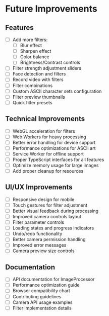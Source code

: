 # Future Improvements

## Features
- [ ] Add more filters:
  - [ ] Blur effect
  - [ ] Sharpen effect
  - [ ] Color balance
  - [ ] Brightness/Contrast controls
- [ ] Filter strength adjustment sliders
- [ ] Face detection and filters
- [ ] Record video with filters
- [ ] Filter combinations
- [ ] Custom ASCII character sets configuration
- [ ] Filter preview thumbnails
- [ ] Quick filter presets

## Technical Improvements
- [ ] WebGL acceleration for filters
- [ ] Web Workers for heavy processing
- [ ] Better error handling for device support
- [ ] Performance optimizations for ASCII art
- [ ] Service Worker for offline support
- [ ] Proper TypeScript interfaces for all features
- [ ] Optimize memory usage for large images
- [ ] Add proper cleanup for resources

## UI/UX Improvements
- [ ] Responsive design for mobile
- [ ] Touch gestures for filter adjustment
- [ ] Better visual feedback during processing
- [ ] Improved camera controls layout
- [ ] Filter parameter controls
- [ ] Loading states and progress indicators
- [ ] Undo/redo functionality
- [ ] Better camera permission handling
- [ ] Improved error messages
- [ ] Camera preview size controls

## Documentation
- [ ] API documentation for ImageProcessor
- [ ] Performance optimization guide
- [ ] Browser compatibility chart
- [ ] Contributing guidelines
- [ ] Camera API usage examples
- [ ] Filter implementation details
